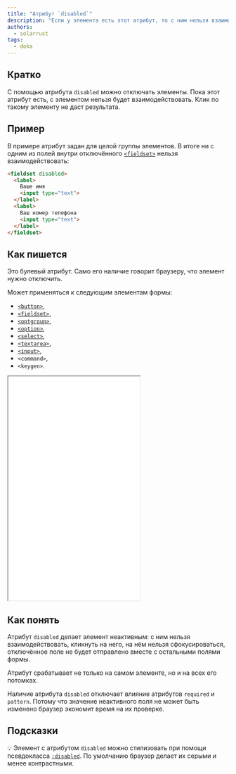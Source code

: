 ```yaml
---
title: "Атрибут `disabled`"
description: "Если у элемента есть этот атрибут, то с ним нельзя взаимодействовать"
authors:
  - solarrust
tags:
  - doka
---
```


## Кратко

С помощью атрибута `disabled` можно отключать элементы. Пока этот атрибут есть, с элементом нельзя будет взаимодействовать. Клик по такому элементу не даст результата.

## Пример

В примере атрибут задан для целой группы элементов. В итоге ни с одним из полей внутри отключённого [`<fieldset>`](/html/fieldset/) нельзя взаимодействовать:

```html
<fieldset disabled>
  <label>
    Ваше имя
    <input type="text">
  </label>
  <label>
    Ваш номер телефона
    <input type="text">
  </label>
</fieldset>
```

## Как пишется

Это булевый атрибут. Само его наличие говорит браузеру, что элемент нужно отключить.

Может применяться к следующим элементам формы:

- [`<button>`](/html/button/),
- [`<fieldset>`](/html/fieldset/),
- [`<optgroup>`](/html/optgroup/),
- [`<option>`](/html/option/),
- [`<select>`](/html/select/),
- [`<textarea>`](/html/textarea/),
- [`<input>`](/html/input/),
- `<command>`,
- `<keygen>`.

<iframe title="Примеры использования" src="demos/base/" height="510"></iframe>

## Как понять

Атрибут `disabled` делает элемент неактивным: с ним нельзя взаимодействовать, кликнуть на него, на нём нельзя сфокусироваться, отключённое поле не будет отправлено вместе с остальными полями формы.

Атрибут срабатывает не только на самом элементе, но и на всех его потомках.

Наличие атрибута `disabled` отключает влияние атрибутов `required` и `pattern`. Потому что значение неактивного поля не может быть изменено браузер экономит время на их проверке.

## Подсказки

💡 Элемент с атрибутом `disabled` можно стилизовать при помощи псевдокласса [`:disabled`](/css/disabled-enabled). По умолчанию браузер делает их серыми и менее контрастными.
